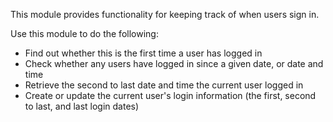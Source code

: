 This module provides functionality for keeping track of when users sign in.

Use this module to do the following:
- Find out whether this is the first time a user has logged in
- Check whether any users have logged in since a given date, or date and time
- Retrieve the second to last date and time the current user logged in
- Create or update the current user's login information (the first, second to last, and last login dates)

